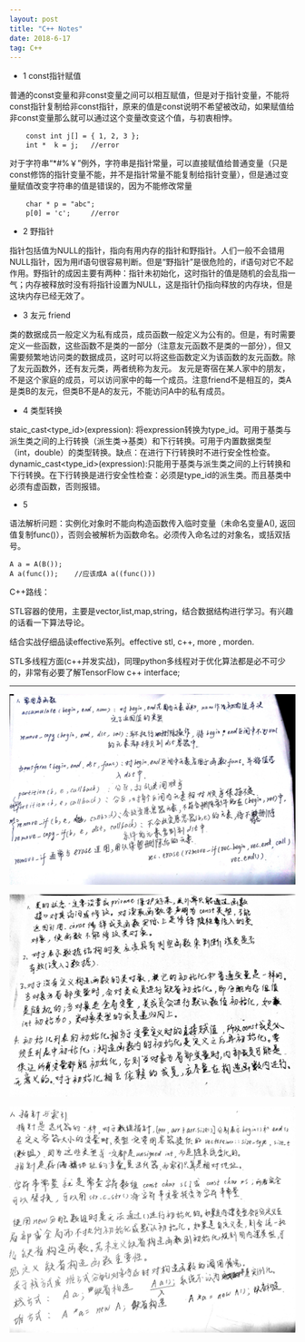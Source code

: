 ```yaml
---
layout: post
title: "C++ Notes"
date: 2018-6-17
tag: C++ 
---   
```


* 1 const指针赋值

普通的const变量和非const变量之间可以相互赋值，但是对于指针变量，不能将const指针复制给非const指针，原来的值是const说明不希望被改动，如果赋值给非const变量那么就可以通过这个变量改变这个值，与初衷相悖。
```
	const int j[] = { 1, 2, 3 };
	int *  k = j; 	//error
```

对于字符串“*#%￥”例外，字符串是指针常量，可以直接赋值给普通变量（只是const修饰的指针变量不能，并不是指针常量不能复制给指针变量），但是通过变量赋值改变字符串的值是错误的，因为不能修改常量

```
	char * p = "abc";
	p[0] = 'c';  	//error
```

* 2 野指针

指针包括值为NULL的指针，指向有用内存的指针和野指针。人们一般不会错用NULL指针，因为用if语句很容易判断。但是“野指针”是很危险的，if语句对它不起作用。野指针的成因主要有两种：指针未初始化，这时指针的值是随机的会乱指一气；内存被释放时没有将指针设置为NULL，这是指针仍指向释放的内存块，但是这块内存已经无效了。

* 3 友元 friend

类的数据成员一般定义为私有成员，成员函数一般定义为公有的。但是，有时需要定义一些函数，这些函数不是类的一部分（注意友元函数不是类的一部分），但又需要频繁地访问类的数据成员，这时可以将这些函数定义为该函数的友元函数。除了友元函数外，还有友元类，两者统称为友元。
友元是寄宿在某人家中的朋友，不是这个家庭的成员，可以访问家中的每一个成员。注意friend不是相互的，类A是类B的友元，但类B不是A的友元，不能访问A中的私有成员。

* 4 类型转换 

staic_cast<type_id>(expression): 将expression转换为type_id。可用于基类与派生类之间的上行转换（派生类->基类）和下行转换。可用于内置数据类型（int，double）的类型转换。缺点：在进行下行转换时不进行安全性检查。
dynamic_cast<type_id>(expression):只能用于基类与派生类之间的上行转换和下行转换。在下行转换是进行安全性检查：必须是type_id的派生类。而且基类中必须有虚函数，否则报错。

* 5 

语法解析问题：实例化对象时不能向构造函数传入临时变量（未命名变量A(), 返回值复制func()），否则会被解析为函数命名。必须传入命名过的对象名，或括双括号。
```
A a = A(B());
A a(func());	//应该成A a((func()))
```

C++路线：

STL容器的使用，主要是vector,list,map,string，结合数据结构进行学习。有兴趣的话看一下算法导论。

结合实战仔细品读effective系列。effective stl, c++, more , morden.

STL多线程方面(c++并发实战)，同理python多线程对于优化算法都是必不可少的，非常有必要了解TensorFlow c++ interface;
***************************************

![](/images/c1.jpg)

![](/images/c2.jpg)

![](/images/c3.jpg)
